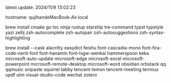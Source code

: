 latest update:
2024/11/9 13:02:23
  
hostname:
qujihandeMacBook-Air.local
  
brew install 
cmake
go
loc
ninja
rustup
starship
tre-command
typst
typstyle
yazi
zellij
zsh-autocomplete
zsh-autopair
zsh-autosuggestions
zsh-syntax-highlighting
  
brew install --cask
alacritty
easydict
feishu
font-cascadia-mono
font-fira-code-nerd-font
font-hanamin
font-lxgw-wenkai
hammerspoon
keka
microsoft-auto-update
microsoft-edge
microsoft-excel
microsoft-powerpoint
microsoft-remote-desktop
microsoft-word
obsidian
orbstack
qq
qqmusic
snipaste
squirrel
tabby
tencent-lemon
tencent-meeting
termius
updf
utm
visual-studio-code
wechat
zotero
